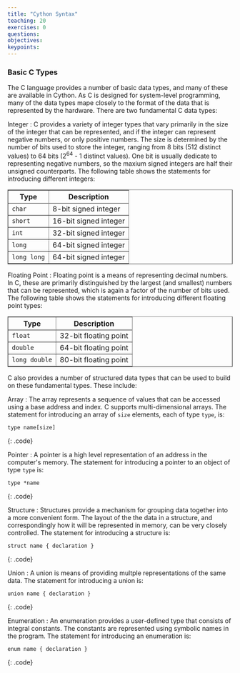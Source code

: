 ```yaml
---
title: "Cython Syntax"
teaching: 20
exercises: 0
questions:
objectives:
keypoints:
---
```

### Basic C Types

The C language provides a number of basic data types, and many of these are available in Cython. As C is designed for system-level programming,
many of the data types mape closely to the format of the data that is represented by the hardware. There are two fundamental C data types:

Integer
: C provides a variety of integer types that vary primarily in the size of the integer that can be represented, and if the integer can represent
negative numbers, or only positive numbers. The size is determined by the number of bits used to store the integer, ranging from 8 bits (512 distinct
values) to 64 bits (2<sup>64</sup> - 1 distinct values). One bit is usually dedicate to representing negative numbers, so the maxium signed integers 
are half their unsigned counterparts. The following table shows the statements for introducing different integers:

<table border="1">
<tr><th>Type</th><th>Description</th><tr>
<tr><td><code>char</code></td><td>8-bit signed integer</td></tr>
<tr><td><code>short</code></td><td>16-bit signed integer</td></tr>
<tr><td><code>int</code></td><td>32-bit signed integer</td></tr>
<tr><td><code>long</code></td><td>64-bit signed integer</td></tr>
<tr><td><code>long long</code></td><td>64-bit signed integer</td></tr>
</table>

Floating Point
: Floating point is a means of representing decimal numbers. In C, these are primarily distinguished by the largest (and smallest) numbers that
can be represented, which is again a factor of the number of bits used. The following table shows the statements for introducing different 
floating point types:

<table border="1">
<tr><th>Type</th><th>Description</th><tr>
<tr><td><code>float</code></td><td>32-bit floating point</td></tr>
<tr><td><code>double</code></td><td>64-bit floating point</td></tr>
<tr><td><code>long double</code></td><td>80-bit floating point</td></tr>
</table>

C also provides a number of structured data types that can be used to build on these fundamental types. These include:

Array
: The array represents a sequence of values that can be accessed using a base address and index. C supports multi-dimensional arrays. 
The statement for introducing an array of `size` elements, each of type `type`, is:

~~~
type name[size]
~~~
{: .code}

Pointer
: A pointer is a high level representation of an address in the computer's memory. The statement for introducing a pointer to an object of
type `type` is:

~~~
type *name
~~~
{: .code}

Structure
: Structures provide a mechanism for grouping data together into a more convenient form. The layout of the the data in a structure, and 
correspondingly how it will be represented in memory, can be very closely controlled. The statement for introducing a structure is:

~~~
struct name { declaration }
~~~
{: .code}

Union
: A union is means of providing multple representations of the same data. The statement for introducing a union is:

~~~
union name { declaration }
~~~
{: .code}

Enumeration
: An enumeration provides a user-defined type that consists of integral constants. The constants are represented using symbolic names in the program.
The statement for introducing an enumeration is:

~~~
enum name { declaration }
~~~
{: .code}